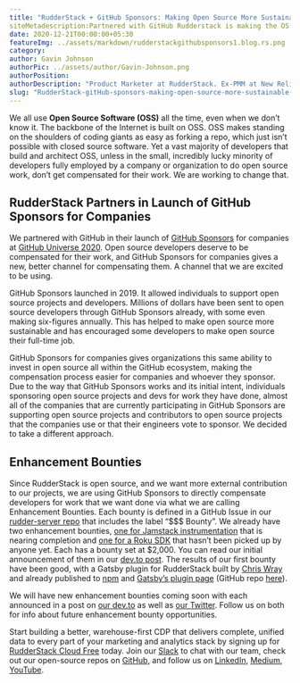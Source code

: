 ```yaml
---
title: "RudderStack + GitHub Sponsors: Making Open Source More Sustainable for Developers"
siteMetadescription:Partnered with GitHub Rudderstack is making the OS more sustainable for developers. This helps the developers to compensate at better channels & supports OS.
date: 2020-12-21T00:00:00+05:30
featureImg: ../assets/markdown/rudderstackgithubsponsors1.blog.rs.png
category: 
author: Gavin Johnson
authorPic: ../assets/author/Gavin-Johnson.png
authorPosition: 
authorDescription: "Product Marketer at RudderStack. Ex-PMM at New Relic & AT&T. Ex-consultant at Deloitte. Ex-sys admin. (Sometimes) Ex-developer."
slug: "RudderStack-gitHub-sponsors-making-open-source-more-sustainable-for-developers"
---
```


We all use **Open Source Software (OSS)** all the time, even when we don’t know it. The backbone of the Internet is built on OSS. OSS makes standing on the shoulders of coding giants as easy as forking a repo, which just isn’t possible with closed source software. Yet a vast majority of developers that build and architect OSS, unless in the small, incredibly lucky minority of developers fully employed by a company or organization to do open source work, don’t get compensated for their work. We are working to change that.


## RudderStack Partners in Launch of GitHub Sponsors for Companies

We partnered with GitHub in their launch of [GitHub Sponsors](https://github.com/sponsors) for companies at [GitHub Universe 2020](https://githubuniverse.com/). Open source developers deserve to be compensated for their work, and GitHub Sponsors for companies gives a new, better channel for compensating them. A channel that we are excited to be using.

GitHub Sponsors launched in 2019. It allowed individuals to support open source projects and developers. Millions of dollars have been sent to open source developers through GitHub Sponsors already, with some even making six-figures annually. This has helped to make open source more sustainable and has encouraged some developers to make open source their full-time job.

GitHub Sponsors for companies gives organizations this same ability to invest in open source all within the GitHub ecosystem, making the compensation process easier for companies and whoever they sponsor. Due to the way that GitHub Sponsors works and its initial intent, individuals sponsoring open source projects and devs for work they have done, almost all of the companies that are currently participating in GitHub Sponsors are supporting open source projects and contributors to open source projects that the companies use or that their engineers vote to sponsor. We decided to take a different approach.


## Enhancement Bounties

Since RudderStack is open source, and we want more external contribution to our projects, we are using GitHub Sponsors to directly compensate developers for work that we want done via what we are calling Enhancement Bounties. Each bounty is defined in a GitHub Issue in our [rudder-server repo](https://github.com/rudderlabs/rudder-server) that includes the label “$$$ Bounty”. We already have two enhancement bounties, [one for Jamstack instrumentation](https://github.com/rudderlabs/rudder-server/issues/655) that is nearing completion and [one for a Roku SDK](https://github.com/rudderlabs/rudder-server/issues/656) that hasn’t been picked up by anyone yet. Each has a bounty set at $2,000. You can read our initial announcement of them in our [dev.to post](https://dev.to/rudderstack/devs-wanted-get-paid-to-contribute-to-rudderstack-s-open-source-software-bjp). The results of our first bounty have been good, with a Gatsby plugin for RudderStack built by [Chris Wray](https://github.com/cwray-tech) and already published to [npm](https://www.npmjs.com/package/gatsby-plugin-rudderstack) and [Gatsby’s plugin page](https://www.gatsbyjs.com/plugins/gatsby-plugin-rudderstack/) (GitHub repo [here](https://github.com/rudderlabs/gatsby-plugin-rudderstack)).

We will have new enhancement bounties coming soon with each announced in a post on [our dev.to](https://dev.to/rudderstack) as well as [our Twitter](https://twitter.com/RudderStack). Follow us on both for info about future enhancement bounty opportunities.

Start building a better, warehouse-first CDP that delivers complete, unified data to every part of your marketing and analytics stack by signing up for [RudderStack Cloud Free](https://app.rudderlabs.com/signup?type=freetrial) today. Join our [Slack](https://resources.rudderstack.com/join-rudderstack-slack) to chat with our team, check out our open-source repos on [GitHub](https://github.com/rudderlabs), and follow us on [LinkedIn](https://www.linkedin.com/company/rudderlabs/), [Medium](https://rudderstack.medium.com/), [YouTube](https://www.youtube.com/channel/UCgV-B77bV_-LOmKYHw8jvBw).
